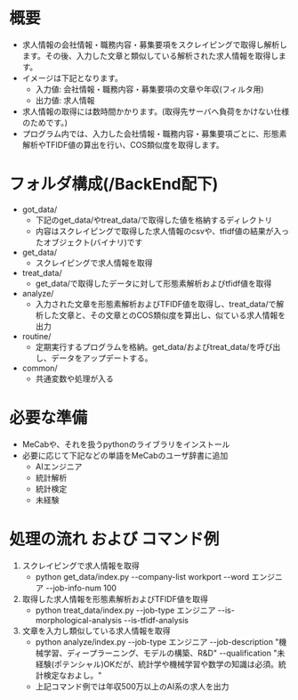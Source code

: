 # 概要
* 求人情報の会社情報・職務内容・募集要項をスクレイピングで取得し解析します。その後、入力した文章と類似している解析された求人情報を取得します。
* イメージは下記となります。
  * 入力値: 会社情報・職務内容・募集要項の文章や年収(フィルタ用)
  * 出力値: 求人情報
* 求人情報の取得には数時間かかります。(取得先サーバへ負荷をかけない仕様のためです。)
* プログラム内では、入力した会社情報・職務内容・募集要項ごとに、形態素解析やTFIDF値の算出を行い、COS類似度を取得します。

# フォルダ構成(/BackEnd配下)
* got_data/
  * 下記のget_data/やtreat_data/で取得した値を格納するディレクトリ
  * 内容はスクレイピングで取得した求人情報のcsvや、tfidf値の結果が入ったオブジェクト(バイナリ)です
* get_data/
  * スクレイピングで求人情報を取得
* treat_data/
  * get_data/で取得したデータに対して形態素解析およびtfidf値を取得
* analyze/
  * 入力された文章を形態素解析およびTFIDF値を取得し、treat_data/で解析した文章と、その文章とのCOS類似度を算出し、似ている求人情報を出力
* routine/
  * 定期実行するプログラムを格納。get_data/およびtreat_data/を呼び出し、データをアップデートする。
* common/
  * 共通変数や処理が入る

# 必要な準備
* MeCabや、それを扱うpythonのライブラリをインストール
* 必要に応じて下記などの単語をMeCabのユーザ辞書に追加
  * AIエンジニア
  * 統計解析
  * 統計検定
  * 未経験

# 処理の流れ および コマンド例
1. スクレイピングで求人情報を取得
   * python get_data/index.py --company-list workport --word エンジニア --job-info-num 100
2. 取得した求人情報を形態素解析およびTFIDF値を取得
   * python treat_data/index.py --job-type エンジニア --is-morphological-analysis --is-tfidf-analysis
3. 文章を入力し類似している求人情報を取得
   * python analyze/index.py  --job-type エンジニア --job-description "機械学習、ディープラーニング、モデルの構築、R&D" --qualification "未経験(ポテンシャル)OKだが、統計学や機械学習や数学の知識は必須。統計検定なおよし。"
   * 上記コマンド例では年収500万以上のAI系の求人を出力
